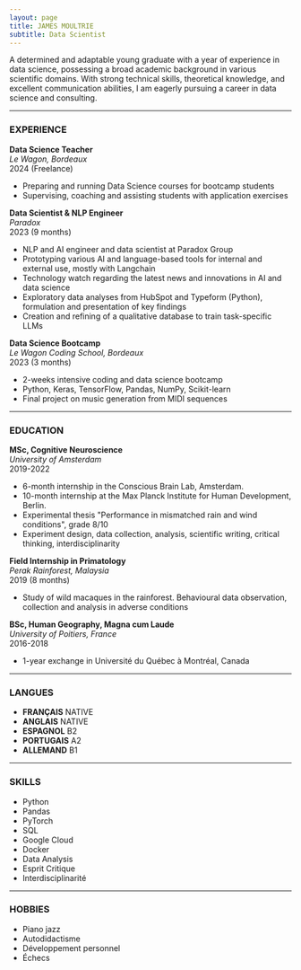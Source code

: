 ```yaml
---
layout: page
title: JAMES MOULTRIE
subtitle: Data Scientist
---
```


A determined and adaptable young graduate with a year of experience in data science, possessing a broad academic background in various scientific domains. With strong technical skills, theoretical knowledge, and excellent communication abilities, I am eagerly pursuing a career in data science and consulting.

---

### EXPERIENCE

**Data Science Teacher**  
*Le Wagon, Bordeaux*  
2024 (Freelance)  
- Preparing and running Data Science courses for bootcamp students  
- Supervising, coaching and assisting students with application exercises  

**Data Scientist & NLP Engineer**  
*Paradox*  
2023 (9 months)  
- NLP and AI engineer and data scientist at Paradox Group  
- Prototyping various AI and language-based tools for internal and external use, mostly with Langchain  
- Technology watch regarding the latest news and innovations in AI and data science  
- Exploratory data analyses from HubSpot and Typeform (Python), formulation and presentation of key findings  
- Creation and refining of a qualitative database to train task-specific LLMs  

**Data Science Bootcamp**  
*Le Wagon Coding School, Bordeaux*  
2023 (3 months)  
- 2-weeks intensive coding and data science bootcamp  
- Python, Keras, TensorFlow, Pandas, NumPy, Scikit-learn  
- Final project on music generation from MIDI sequences  

---

### EDUCATION

**MSc, Cognitive Neuroscience**  
*University of Amsterdam*  
2019-2022  
- 6-month internship in the Conscious Brain Lab, Amsterdam.  
- 10-month internship at the Max Planck Institute for Human Development, Berlin.  
- Experimental thesis "Performance in mismatched rain and wind conditions", grade 8/10  
- Experiment design, data collection, analysis, scientific writing, critical thinking, interdisciplinarity  

**Field Internship in Primatology**  
*Perak Rainforest, Malaysia*  
2019 (8 months)  
- Study of wild macaques in the rainforest. Behavioural data observation, collection and analysis in adverse conditions  

**BSc, Human Geography, Magna cum Laude**  
*University of Poitiers, France*  
2016-2018  
- 1-year exchange in Université du Québec à Montréal, Canada  

---

### LANGUES

- **FRANÇAIS** NATIVE  
- **ANGLAIS** NATIVE  
- **ESPAGNOL** B2  
- **PORTUGAIS** A2  
- **ALLEMAND** B1  

---

### SKILLS

- Python
- Pandas  
- PyTorch
- SQL
- Google Cloud
- Docker
- Data Analysis
- Esprit Critique
- Interdisciplinarité

---

### HOBBIES

- Piano jazz    
- Autodidactisme  
- Développement personnel  
- Échecs
